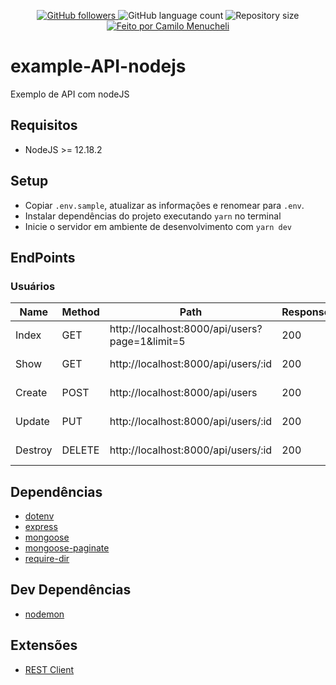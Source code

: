 <p align="center">
  <a href="https://github.com/camilomenucheli">
    <img alt="GitHub followers" src="https://img.shields.io/github/followers/camilomenucheli?label=Seguir&logoColor=brightgreen&style=social">
  </a>

  <img alt="GitHub language count" src="https://img.shields.io/github/languages/count/camilomenucheli/example-API-nodejs?color=brightgreen">

  <img alt="Repository size" src="https://img.shields.io/github/repo-size/camilomenucheli/example-API-nodejs?color=brightgreen">

  <a href="https://menucheli.dev.br">
    <img alt="Feito por Camilo Menucheli" src="https://img.shields.io/badge/feito%20por-Camilo%20Menucheli-%">
  </a> 
</p>

# example-API-nodejs
Exemplo de API com nodeJS 

## Requisitos
* NodeJS >= 12.18.2

## Setup
* Copiar `.env.sample`, atualizar as informações e renomear para `.env`.
* Instalar dependências do projeto executando `yarn` no terminal
* Inicie o servidor em ambiente de desenvolvimento com `yarn dev`

## EndPoints

### Usuários

| Name | Method | Path | Response | Body |
| ------ | ------ | ------ | ------ | ------ |
| Index | GET | http://localhost:8000/api/users?page=1&limit=5 | 200 | no body |
| Show | GET | http://localhost:8000/api/users/:id | 200 | no body |
| Create | POST | http://localhost:8000/api/users | 200 | name, filePath |
| Update | PUT | http://localhost:8000/api/users/:id | 200 | page, limit |
| Destroy | DELETE | http://localhost:8000/api/users/:id | 200 | no body |

## Dependências
* [dotenv](https://www.npmjs.com/package/dotenv)
* [express](https://www.npmjs.com/package/express)
* [mongoose](https://www.npmjs.com/package/mongoose)
* [mongoose-paginate](https://www.npmjs.com/package/mongoose-paginate)
* [require-dir](https://www.npmjs.com/package/require-dir)

## Dev Dependências
* [nodemon](https://www.npmjs.com/package/nodemon)

## Extensões
* [REST Client](https://marketplace.visualstudio.com/items?itemName=humao.rest-client)